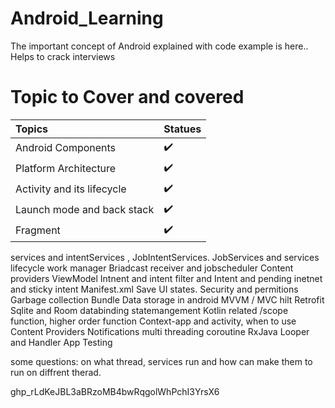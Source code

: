 # Android_Learning
The important concept of Android explained with code example is here.. Helps to crack interviews


# Topic to Cover and covered

Topics | Statues
:------------ | :-------------
Android Components | ✔️
Platform Architecture | ✔️
Activity and its lifecycle | ✔️
Launch mode and back stack | ✔️
Fragment | ✔️


services and intentServices , JobIntentServices. JobServices and services lifecycle
work manager
Briadcast receiver and jobscheduler
Content providers
ViewModel
Intnent and intent filter and Intent and pending inetnet and sticky intent
Manifest.xml
Save UI states.
Security and permitions
Garbage collection
Bundle
Data storage in android
MVVM / MVC
hilt
Retrofit
Sqlite and Room
databinding
statemangement
Kotlin related /scope function, higher order function
Context-app and activity, when to use Content Providers
Notifications
multi threading
coroutine
RxJava
Looper and Handler
App Testing

some questions:
on what thread, services run and how can make them to run on diffrent therad.










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
